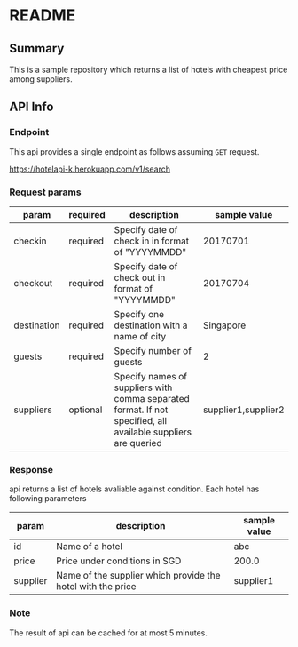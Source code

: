 # README

## Summary
This is a sample repository which returns a list of hotels with cheapest price among suppliers.

## API Info

### Endpoint
This api provides a single endpoint as follows assuming `GET` request.

https://hotelapi-k.herokuapp.com/v1/search

### Request params

| param | required | description | sample value |
| --- | --- | --- | --- |
| checkin | required | Specify date of check in in format of "YYYYMMDD" | 20170701 |
| checkout | required | Specify date of check out in format of "YYYYMMDD" | 20170704 |
| destination | required | Specify one destination with a name of city | Singapore |
| guests | required | Specify number of guests | 2 |
| suppliers | optional | Specify names of suppliers with comma separated format. If not specified, all available suppliers are queried | supplier1,supplier2 |

### Response

api returns a list of hotels avaliable against condition. Each hotel has following parameters

| param | description | sample value |
| --- | --- | --- |
| id |  Name of a hotel | abc |
| price | Price under conditions in SGD | 200.0 |
| supplier | Name of the supplier which provide the hotel with the price | supplier1 |

### Note

The result of api can be cached for at most 5 minutes. 
